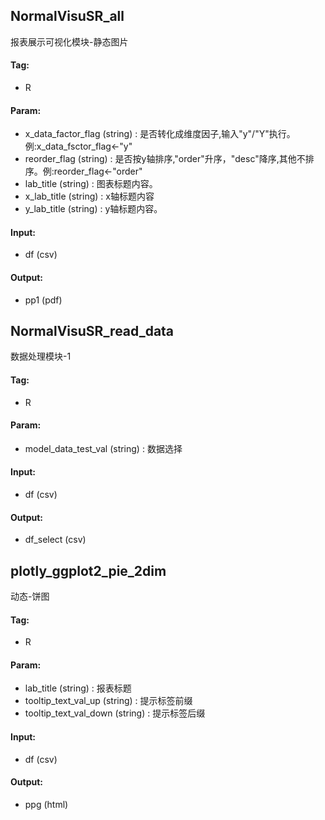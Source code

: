 
## NormalVisuSR_all

报表展示可视化模块-静态图片

#### Tag:
* R

#### Param:
* x_data_factor_flag (string) : 是否转化成维度因子,输入"y"/"Y"执行。例:x_data_fsctor_flag&lt;-"y"
* reorder_flag (string) : 是否按y轴排序,"order"升序，"desc"降序,其他不排序。例:reorder_flag&lt;-"order"
* lab_title (string) : 图表标题内容。
* x_lab_title (string) : x轴标题内容
* y_lab_title (string) : y轴标题内容。

#### Input:
* df (csv) 

#### Output:
* pp1 (pdf) 

## NormalVisuSR_read_data

数据处理模块-1

#### Tag:
* R

#### Param:
* model_data_test_val (string) : 数据选择

#### Input:
* df (csv) 

#### Output:
* df_select (csv) 

## plotly_ggplot2_pie_2dim

动态-饼图

#### Tag:
* R

#### Param:
* lab_title (string) : 报表标题
* tooltip_text_val_up (string) : 提示标签前缀
* tooltip_text_val_down (string) : 提示标签后缀

#### Input:
* df (csv) 

#### Output:
* ppg (html) 
